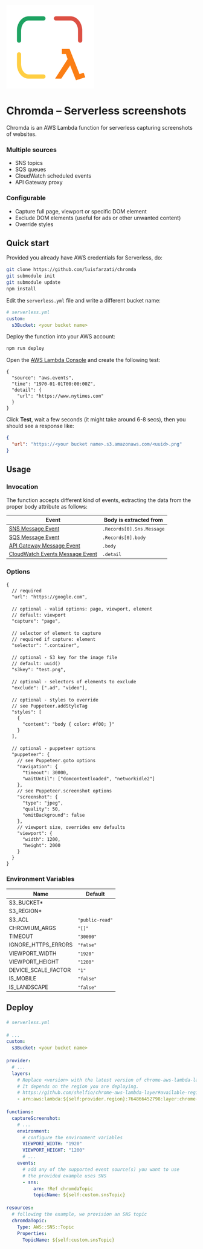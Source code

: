 <img src="/chromda.png" height="220" />

# Chromda – Serverless screenshots

Chromda is an AWS Lambda function for serverless capturing screenshots of websites.

### Multiple sources

- SNS topics
- SQS queues
- CloudWatch scheduled events
- API Gateway proxy

### Configurable

- Capture full page, viewport or specific DOM element
- Exclude DOM elements (useful for ads or other unwanted content)
- Override styles

## Quick start

Provided you already have AWS credentials for Serverless, do:

```bash
git clone https://github.com/luisfarzati/chromda
git submodule init
git submodule update
npm install
```

Edit the `serverless.yml` file and write a different bucket name:

```yaml
# serverless.yml
custom:
  s3Bucket: <your bucket name>
```

Deploy the function into your AWS account:

```bash
npm run deploy
```

Open the [AWS Lambda Console](https://console.aws.amazon.com/lambda/home?region=us-east-1#/functions/chromda-dev-captureScreenshot) and create the following test:

```jsonc
{
  "source": "aws.events",
  "time": "1970-01-01T00:00:00Z",
  "detail": {
    "url": "https://www.nytimes.com"
  }
}
```

Click **Test**, wait a few seconds (it might take around 6-8 secs), then you should see a response like:

```json
{
  "url": "https://<your bucket name>.s3.amazonaws.com/<uuid>.png"
}
```

## Usage

### Invocation

The function accepts different kind of events, extracting the data from the proper body attribute as follows:

| Event                                                                                                      | Body is extracted from    |
| ---------------------------------------------------------------------------------------------------------- | ------------------------- |
| [SNS Message Event](https://docs.aws.amazon.com/lambda/latest/dg/with-sns.html)                            | `.Records[0].Sns.Message` |
| [SQS Message Event](https://docs.aws.amazon.com/lambda/latest/dg/with-sqs.html)                            | `.Records[0].body`        |
| [API Gateway Message Event](https://docs.aws.amazon.com/lambda/latest/dg/with-on-demand-https.html)        | `.body`                   |
| [CloudWatch Events Message Event](https://docs.aws.amazon.com/lambda/latest/dg/with-scheduled-events.html) | `.detail`                 |

### Options

```jsonc
{
  // required
  "url": "https://google.com",

  // optional - valid options: page, viewport, element
  // default: viewport
  "capture": "page",

  // selector of element to capture
  // required if capture: element
  "selector": ".container",

  // optional - S3 key for the image file
  // default: uuid()
  "s3key": "test.png",

  // optional - selectors of elements to exclude
  "exclude": [".ad", "video"],

  // optional - styles to override
  // see Puppeteer.addStyleTag
  "styles": [
    {
      "content": "body { color: #f00; }"
    }
  ],

  // optional - puppeteer options
  "puppeteer": {
    // see Puppeteer.goto options
    "navigation": {
      "timeout": 30000,
      "waitUntil": ["domcontentloaded", "networkidle2"]
    },
    // see Puppeteer.screenshot options
    "screenshot": {
      "type": "jpeg",
      "quality": 50,
      "omitBackground": false
    },
    // viewport size, overrides env defaults
    "viewport": {
      "width": 1200,
      "height": 2000
    }
  }
}
```

### Environment Variables

| Name                | Default         |
| ------------------- | --------------- |
| S3_BUCKET\*         |                 |
| S3_REGION\*         |                 |
| S3_ACL              | `"public-read"` |
| CHROMIUM_ARGS       | `"[]"`          |
| TIMEOUT             | `"30000"`       |
| IGNORE_HTTPS_ERRORS | `"false"`       |
| VIEWPORT_WIDTH      | `"1920"`        |
| VIEWPORT_HEIGHT     | `"1200"`        |
| DEVICE_SCALE_FACTOR | `"1"`           |
| IS_MOBILE           | `"false"`       |
| IS_LANDSCAPE        | `"false"`       |

## Deploy

```yaml
# serverless.yml

# ...
custom:
  s3Bucket: <your bucket name>

provider:
  # ...
  layers:
    # Replace <version> with the latest version of chrome-aws-lambda-layer
    # It depends on the region you are deploying.
    # https://github.com/shelfio/chrome-aws-lambda-layer#available-regions
    - arn:aws:lambda:${self:provider.region}:764866452798:layer:chrome-aws-lambda:<version>

functions:
  captureScreenshot:
    # ...
    environment:
      # configure the environment variables
      VIEWPORT_WIDTH: "1920"
      VIEWPORT_HEIGHT: "1200"
      # ...
    events:
      # add any of the supported event source(s) you want to use
      # the provided example uses SNS
      - sns:
          arn: !Ref chromdaTopic
          topicName: ${self:custom.snsTopic}

resources:
  # following the example, we provision an SNS topic
  chromdaTopic:
    Type: AWS::SNS::Topic
    Properties:
      TopicName: ${self:custom.snsTopic}
```

